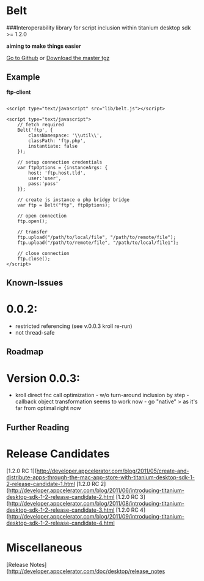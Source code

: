 Belt
=========

###Interoperability library for script inclusion within titanium desktop sdk >= 1.2.0 

**aiming to make things easier**

<a href="https://github.com/alternatex/belt/">Go to Github</a> or 
<a href="https://github.com/alternatex/belt/tarball/master">Download the master tgz</a>
 
Example
----------------

**ftp-client**
<pre><code>
&lt;script type="text/javascript" src="lib/belt.js">&lt;/script>

&lt;script type="text/javascript"&gt;
	// fetch required
	Belt('ftp', {
		classNamespace: '\\util\\', 
		classPath: 'ftp.php',
		instantiate: false
	});
			 
	// setup connection credentials	
	var ftpOptions = {instanceArgs: {
		host: 'ftp.host.tld',
		user:'user',
		pass:'pass'
	}};
			
	// create js instance o php bridgy bridge
	var ftp = Belt("ftp", ftpOptions);

	// open connection
	ftp.open();
			
	// transfer
	ftp.upload("/path/to/local/file", "/path/to/remote/file");
	ftp.upload("/path/to/remote/file", "/path/to/local/file1");
			
	// close connection
	ftp.close();		
&lt;/script>
</code></pre>

Known-Issues
----------------
0.0.2:
==============
* restricted referencing (see v.0.0.3 kroll re-run)
* not thread-safe

Roadmap
----------------
Version 0.0.3:
================
* kroll direct fnc call optimization - w/o turn-around inclusion by step - callback object transformation seems to work now - go "native" > as it's far from optimal right now

Further Reading
----------------

Release Candidates
================
[1.2.0 RC 1](http://developer.appcelerator.com/blog/2011/05/create-and-distribute-apps-through-the-mac-app-store-with-titanium-desktop-sdk-1-2-release-candidate-1.html
[1.2.0 RC 2](http://developer.appcelerator.com/blog/2011/06/introducing-titanium-desktop-sdk-1-2-release-candidate-2.html
[1.2.0 RC 3](http://developer.appcelerator.com/blog/2011/08/introducing-titanium-desktop-sdk-1-2-release-candidate-3.html
[1.2.0 RC 4](http://developer.appcelerator.com/blog/2011/09/introducing-titanium-desktop-sdk-1-2-release-candidate-4.html

Miscellaneous
================
[Release Notes](http://developer.appcelerator.com/doc/desktop/release_notes

